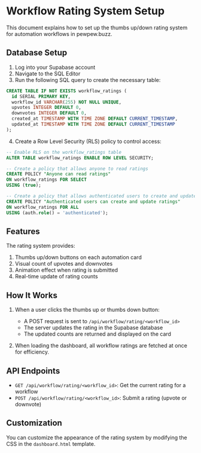 # Workflow Rating System Setup

This document explains how to set up the thumbs up/down rating system for automation workflows in pewpew.buzz.

## Database Setup

1. Log into your Supabase account
2. Navigate to the SQL Editor
3. Run the following SQL query to create the necessary table:

```sql
CREATE TABLE IF NOT EXISTS workflow_ratings (
  id SERIAL PRIMARY KEY,
  workflow_id VARCHAR(255) NOT NULL UNIQUE,
  upvotes INTEGER DEFAULT 0,
  downvotes INTEGER DEFAULT 0,
  created_at TIMESTAMP WITH TIME ZONE DEFAULT CURRENT_TIMESTAMP,
  updated_at TIMESTAMP WITH TIME ZONE DEFAULT CURRENT_TIMESTAMP
);
```

4. Create a Row Level Security (RLS) policy to control access:

```sql
-- Enable RLS on the workflow_ratings table
ALTER TABLE workflow_ratings ENABLE ROW LEVEL SECURITY;

-- Create a policy that allows anyone to read ratings
CREATE POLICY "Anyone can read ratings" 
ON workflow_ratings FOR SELECT 
USING (true);

-- Create a policy that allows authenticated users to create and update ratings
CREATE POLICY "Authenticated users can create and update ratings" 
ON workflow_ratings FOR ALL 
USING (auth.role() = 'authenticated');
```

## Features

The rating system provides:

1. Thumbs up/down buttons on each automation card
2. Visual count of upvotes and downvotes
3. Animation effect when rating is submitted
4. Real-time update of rating counts

## How It Works

1. When a user clicks the thumbs up or thumbs down button:
   - A POST request is sent to `/api/workflow/rating/<workflow_id>`
   - The server updates the rating in the Supabase database
   - The updated counts are returned and displayed on the card

2. When loading the dashboard, all workflow ratings are fetched at once for efficiency.

## API Endpoints

- `GET /api/workflow/rating/<workflow_id>`: Get the current rating for a workflow
- `POST /api/workflow/rating/<workflow_id>`: Submit a rating (upvote or downvote)

## Customization

You can customize the appearance of the rating system by modifying the CSS in the `dashboard.html` template. 